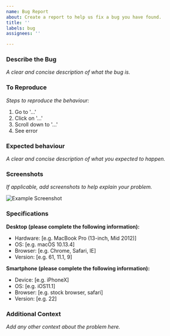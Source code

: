 ```yaml
---
name: Bug Report
about: Create a report to help us fix a bug you have found.
title: ''
labels: bug
assignees: ''

---
```


### Describe the Bug

_A clear and concise description of what the bug is._

### To Reproduce

_Steps to reproduce the behaviour:_

  1. Go to '...'
  1. Click on '...'
  1. Scroll down to '...'
  1. See error

### Expected behaviour

_A clear and concise description of what you expected to happen._

### Screenshots

_If applicable, add screenshots to help explain your problem._

![Example Screenshot][screenshot-1]

### Specifications

**Desktop (please complete the following information):**

  - Hardware: [e.g. MacBook Pro (13-inch, Mid 2012)] 
  - OS: [e.g. macOS 10.13.4]
  - Browser: [e.g. Chrome, Safari, IE]
  - Version: [e.g. 61, 11.1, 9]

**Smartphone (please complete the following information):**

  - Device: [e.g. iPhoneX]
  - OS: [e.g. iOS11.1]
  - Browser: [e.g. stock browser, safari]
  - Version: [e.g. 22]

### Additional Context

_Add any other context about the problem here._

[//]: # (Add links to any screenshots or other relevant information below)

[screenshot-1]: https://ws3.sinaimg.cn/large/006tKfTcly1fr6kihddwhj30b008j74g.jpg
